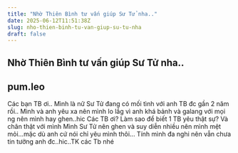 ```yaml
---
title: "Nhờ Thiên Bình tư vấn giúp Sư Tử nha.."
date: 2025-06-12T11:51:38Z
slug: nho-thien-binh-tu-van-giup-su-tu-nha
draft: false
---
```


## Nhờ Thiên Bình tư vấn giúp Sư Tử nha..

## pum.leo

Các bạn TB ơi..
Mình là nữ Sư Tử đang có mối tình với anh TB đc gần 2 năm rồi..
Mình và anh yêu xa nên mình lo lắg vì anh khá bảnh và galang với mọi ng nên mình hay ghen..hic
Các TB ơi? Làm sao để biết 1 TB yêu thật sự? Và chân thật với mình
Mình Sư Tử nên ghen và suy diễn nhiều nên mình mệt mỏi...mặc dù anh cứ nói chỉ yêu mình thôi... Tính mình đa nghi nên vẫn chưa tin tưởng anh đc..hic..TK các Tb nhé